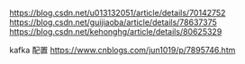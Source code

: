 https://blog.csdn.net/u013132051/article/details/70142752
https://blog.csdn.net/guijiaoba/article/details/78637375
https://blog.csdn.net/kehonghg/article/details/80625329



kafka 配置
https://www.cnblogs.com/jun1019/p/7895746.htm